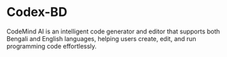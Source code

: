 # Codex-BD
CodeMind AI is an intelligent code generator and editor that supports both Bengali and English languages, helping users create, edit, and run programming code effortlessly.
